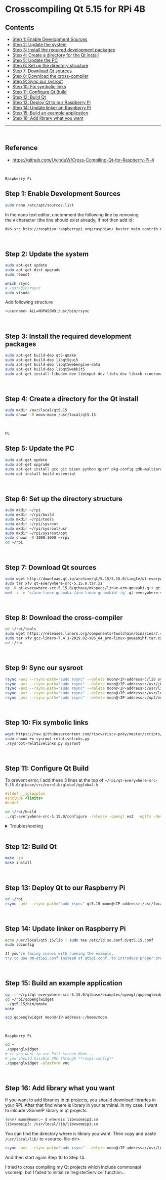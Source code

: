 # Crosscompiling Qt 5.15 for RPi 4B

## Contents    
- [Step 1: Enable Development Sources](#step-1-enable-development-sources)
- [Step 2: Update the system](#step-2-update-the-system)
- [Step 3: Install the required development packages](#step-3-install-the-required-development-packages)
- [Step 4: Create a directory for the Qt install](#step-4-create-a-directory-for-the-qt-install)
- [Step 5: Update the PC](#step-5-update-the-pc)
- [Step 6: Set up the directory structure](#step-6-set-up-the-directory-structure)
- [Step 7: Download Qt sources](#step-7-download-qt-sources)
- [Step 8: Download the cross-compiler](#step-8-download-the-cross-compiler)
- [Step 9: Sync our sysroot](#step-9-sync-our-sysroot)
- [Step 10: Fix symbolic links](#step-10-fix-symbolic-links)
- [Step 11: Configure Qt Build](#step-11-configure-qt-build)
- [Step 12: Build Qt](#step-12-build-qt)
- [Step 13: Deploy Qt to our Raspberry Pi](#step-13-deploy-qt-to-our-raspberry-pi)
- [Step 14: Update linker on Raspberry Pi](#step-14-update-linker-on-raspberry-pi)
- [Step 15: Build an example application](#step-15-build-an-example-application)
- [Step 16: Add library what you want](#step-16-add-library-what-you-want)

---

<br/>

## Reference
- https://github.com/UvinduW/Cross-Compiling-Qt-for-Raspberry-Pi-4

<br/>


`Raspberry Pi`

## Step 1: Enable Development Sources

```bash
sudo nano /etc/apt/sources.list
```

In the nano text editor, uncomment the following line by removing the `#` character (the line should exist already, if not then add it):

```bash
deb-src http://raspbian.raspberrypi.org/raspbian/ buster main contrib non-free rpi
```

<br/>

## Step 2: Update the system

```bash
sudo apt-get update
sudo apt-get dist-upgrade
sudo reboot
```

```bash
which rsync
# /usr/bin/rsync
sudo visudo
```

Add following structure

```bash
<username> ALL=NOPASSWD:/usr/bin/rsync
```

<br/>

## Step 3: Install the required development packages

```bash
sudo apt-get build-dep qt5-qmake
sudo apt-get build-dep libqt5gui5
sudo apt-get build-dep libqt5webengine-data
sudo apt-get build-dep libqt5webkit5
sudo apt-get install libudev-dev libinput-dev libts-dev libxcb-xinerama0-dev libxcb-xinerama0 gdbserver
```

<br/>

## Step 4: Create a directory for the Qt install

```bash
sudo mkdir /usr/local/qt5.15
sudo chown -R moon:moon /usr/local/qt5.15
```

<br/>

`PC`
## Step 5: Update the PC

```bash
sudo apt-get update
sudo apt-get upgrade
sudo apt-get install gcc git bison python gperf pkg-config gdb-multiarch
sudo apt install build-essential
```

<br/>

## Step 6: Set up the directory structure

```bash
sudo mkdir ~/rpi
sudo mkdir ~/rpi/build
sudo mkdir ~/rpi/tools
sudo mkdir ~/rpi/sysroot
sudo mkdir ~/rpi/sysroot/usr
sudo mkdir ~/rpi/sysroot/opt
sudo chown -R 1000:1000 ~/rpi
cd ~/rpi
```

<br/>

## Step 7: Download Qt sources

```bash
sudo wget http://download.qt.io/archive/qt/5.15/5.15.0/single/qt-everywhere-src-5.15.0.tar.xz
sudo tar xfv qt-everywhere-src-5.15.0.tar.xz
cp -R qt-everywhere-src-5.15.0/qtbase/mkspecs/linux-arm-gnueabi-g++ qt-everywhere-src-5.15.0/qtbase/mkspecs/linux-arm-gnueabihf-g++
sed -i -e 's/arm-linux-gnueabi-/arm-linux-gnueabihf-/g' qt-everywhere-src-5.15.0/qtbase/mkspecs/linux-arm-gnueabihf-g++/qmake.conf
```

<br/>

## Step 8: Download the cross-compiler

```bash
cd ~/rpi/tools
sudo wget https://releases.linaro.org/components/toolchain/binaries/7.4-2019.02/arm-linux-gnueabihf/gcc-linaro-7.4.1-2019.02-x86_64_arm-linux-gnueabihf.tar.xz
sudo tar xfv gcc-linaro-7.4.1-2019.02-x86_64_arm-linux-gnueabihf.tar.xz
cd ~/rpi
```

<br/>

## Step 9: Sync our sysroot

```bash
rsync -avz --rsync-path="sudo rsync" --delete moon@<IP-address>:/lib sysroot
rsync -avz --rsync-path="sudo rsync" --delete moon@<IP-address>:/usr/include sysroot/usr
rsync -avz --rsync-path="sudo rsync" --delete moon@<IP-address>:/usr/lib sysroot/usr
rsync -avz --rsync-path="sudo rsync" --delete moon@<IP-address>:/usr/local/qt5.15 sysroot/usr/local
rsync -avz --rsync-path="sudo rsync" --delete moon@<IP-address>:/opt/vc sysroot/opt
```

<br/>

## Step 10: Fix symbolic links

```bash
wget https://raw.githubusercontent.com/riscv/riscv-poky/master/scripts/sysroot-relativelinks.py
sudo chmod +x sysroot-relativelinks.py
./sysroot-relativelinks.py sysroot
```
<br/>

## Step 11: Configure Qt Build
To prevent error, I add these 3 lines at the top of `~/rpi/qt-everywhere-src-5.15.0/qtbase/src/corelib/global/qglobal.h`
```c++
#ifdef __cplusplus
#include <limits>
#endif
```

```bash
cd ~/rpi/build
../qt-everywhere-src-5.15.0/configure -release -opengl es2  -eglfs -device linux-rasp-pi4-v3d-g++ -device-option CROSS_COMPILE=~/rpi/tools/gcc-linaro-7.4.1-2019.02-x86_64_arm-linux-gnueabihf/bin/arm-linux-gnueabihf- -sysroot ~/rpi/sysroot -prefix /usr/local/qt5.15 -extprefix ~/rpi/qt5.15 -opensource -confirm-license -skip qtscript -skip qtwayland -skip qtwebengine -nomake tests -make libs -pkg-config -no-use-gold-linker -v -recheck
```
<details>
<summary>Troubleshooting</summary>
    
```bash
(base) seame-three@seamethree-ThinkPad-P14s-Gen-2a:~/rpi/build$ ../qt-everywhere-src-5.15.0/configure -release -opengl es2  -eglfs -device linux-rasp-pi4-v3d-g++ -device-option CROSS_COMPILE=~/rpi/tools/gcc-linaro-7.4.1-2019.02-x86_64_arm-linux-gnueabihf/bin/arm-linux-gnueabihf- -sysroot ~/rpi/sysroot -prefix /usr/local/qt5.15 -extprefix ~/rpi/qt5.15 -opensource -confirm-license -skip qtscript -skip qtwayland -skip qtwebengine -nomake tests -make libs -pkg-config -no-use-gold-linker -v -recheck
+ cd qtbase
+ /home/seame-three/rpi/qt-everywhere-src-5.15.0/qtbase/configure -top-level -release -opengl es2 -eglfs -device linux-rasp-pi4-v3d-g++ -device-option CROSS_COMPILE=/home/seame-three/rpi/tools/gcc-linaro-7.4.1-2019.02-x86_64_arm-linux-gnueabihf/bin/arm-linux-gnueabihf- -sysroot /home/seame-three/rpi/sysroot -prefix /usr/local/qt5.15 -extprefix /home/seame-three/rpi/qt5.15 -opensource -confirm-license -skip qtscript -skip qtwayland -skip qtwebengine -nomake tests -make libs -pkg-config -no-use-gold-linker -v -recheck
Performing shadow build...
Preparing build tree...
Creating qmake...
g++ -c -o qutfcodec.o   -std=c++11 -ffunction-sections -fdata-sections -g -g  -I/home/seame-three/rpi/qt-everywhere-src-5.15.0/qtbase/qmake -I/home/seame-three/rpi/qt-everywhere-src-5.15.0/qtbase/qmake/library -I/home/seame-three/rpi/qt-everywhere-src-5.15.0/qtbase/qmake/generators -I/home/seame-three/rpi/qt-everywhere-src-5.15.0/qtbase/src/3rdparty/tinycbor/src -I/home/seame-three/rpi/qt-everywhere-src-5.15.0/qtbase/qmake/generators/unix -I/home/seame-three/rpi/qt-everywhere-src-5.15.0/qtbase/qmake/generators/win32 -I/home/seame-three/rpi/qt-everywhere-src-5.15.0/qtbase/qmake/generators/mac -I/home/seame-three/rpi/qt-everywhere-src-5.15.0/qtbase/include -I/home/seame-three/rpi/qt-everywhere-src-5.15.0/qtbase/include/QtCore -I/home/seame-three/rpi/qt-everywhere-src-5.15.0/qtbase/include/QtCore/5.15.0 -I/home/seame-three/rpi/qt-everywhere-src-5.15.0/qtbase/include/QtCore/5.15.0/QtCore -I../src/corelib/global -I/home/seame-three/rpi/qt-everywhere-src-5.15.0/qtbase/mkspecs/linux-g++ -DQT_VERSION_STR=\"5.15.0\" -DQT_VERSION_MAJOR=5 -DQT_VERSION_MINOR=15 -DQT_VERSION_PATCH=0 -DQT_BUILD_QMAKE -DQT_BOOTSTRAPPED -DPROEVALUATOR_FULL -DQT_NO_FOREACH /home/seame-three/rpi/qt-everywhere-src-5.15.0/qtbase/src/corelib/codecs/qutfcodec.cpp
In file included from /home/seame-three/rpi/qt-everywhere-src-5.15.0/qtbase/include/QtCore/qfloat16.h:1,
                 from /home/seame-three/rpi/qt-everywhere-src-5.15.0/qtbase/include/QtCore/../../src/corelib/global/qendian.h:44,
                 from /home/seame-three/rpi/qt-everywhere-src-5.15.0/qtbase/include/QtCore/qendian.h:1,
                 from /home/seame-three/rpi/qt-everywhere-src-5.15.0/qtbase/src/corelib/codecs/qutfcodec.cpp:43:
/home/seame-three/rpi/qt-everywhere-src-5.15.0/qtbase/include/QtCore/../../src/corelib/global/qfloat16.h:300:7: error: ‘numeric_limits’ is not a class template
  300 | class numeric_limits<QT_PREPEND_NAMESPACE(qfloat16)> : public numeric_limits<float>
      |       ^~~~~~~~~~~~~~
/home/seame-three/rpi/qt-everywhere-src-5.15.0/qtbase/include/QtCore/../../src/corelib/global/qfloat16.h:300:77: error: expected template-name before ‘<’ token
  300 | class numeric_limits<QT_PREPEND_NAMESPACE(qfloat16)> : public numeric_limits<float>
      |                                                                             ^
/home/seame-three/rpi/qt-everywhere-src-5.15.0/qtbase/include/QtCore/../../src/corelib/global/qfloat16.h:300:77: error: expected ‘{’ before ‘<’ token
/home/seame-three/rpi/qt-everywhere-src-5.15.0/qtbase/include/QtCore/../../src/corelib/global/qfloat16.h:344:18: error: ‘numeric_limits’ is not a class template
  344 | template<> class numeric_limits<const QT_PREPEND_NAMESPACE(qfloat16)>
      |                  ^~~~~~~~~~~~~~
/home/seame-three/rpi/qt-everywhere-src-5.15.0/qtbase/include/QtCore/../../src/corelib/global/qfloat16.h:344:69: error: ‘std::numeric_limits’ is not a template
  344 | template<> class numeric_limits<const QT_PREPEND_NAMESPACE(qfloat16)>
      |                                                                     ^
/home/seame-three/rpi/qt-everywhere-src-5.15.0/qtbase/include/QtCore/../../src/corelib/global/qfloat16.h:300:7: note: previous declaration here
  300 | class numeric_limits<QT_PREPEND_NAMESPACE(qfloat16)> : public numeric_limits<float>
      |       ^~~~~~~~~~~~~~
/home/seame-three/rpi/qt-everywhere-src-5.15.0/qtbase/include/QtCore/../../src/corelib/global/qfloat16.h:345:28: error: expected template-name before ‘<’ token
  345 |     : public numeric_limits<QT_PREPEND_NAMESPACE(qfloat16)> {};
      |                            ^
/home/seame-three/rpi/qt-everywhere-src-5.15.0/qtbase/include/QtCore/../../src/corelib/global/qfloat16.h:346:18: error: ‘numeric_limits’ is not a class template
  346 | template<> class numeric_limits<volatile QT_PREPEND_NAMESPACE(qfloat16)>
      |                  ^~~~~~~~~~~~~~
/home/seame-three/rpi/qt-everywhere-src-5.15.0/qtbase/include/QtCore/../../src/corelib/global/qfloat16.h:346:72: error: ‘std::numeric_limits’ is not a template
  346 | template<> class numeric_limits<volatile QT_PREPEND_NAMESPACE(qfloat16)>
      |                                                                        ^
/home/seame-three/rpi/qt-everywhere-src-5.15.0/qtbase/include/QtCore/../../src/corelib/global/qfloat16.h:300:7: note: previous declaration here
  300 | class numeric_limits<QT_PREPEND_NAMESPACE(qfloat16)> : public numeric_limits<float>
      |       ^~~~~~~~~~~~~~
/home/seame-three/rpi/qt-everywhere-src-5.15.0/qtbase/include/QtCore/../../src/corelib/global/qfloat16.h:347:28: error: expected template-name before ‘<’ token
  347 |     : public numeric_limits<QT_PREPEND_NAMESPACE(qfloat16)> {};
      |                            ^
/home/seame-three/rpi/qt-everywhere-src-5.15.0/qtbase/include/QtCore/../../src/corelib/global/qfloat16.h:348:18: error: ‘numeric_limits’ is not a class template
  348 | template<> class numeric_limits<const volatile QT_PREPEND_NAMESPACE(qfloat16)>
      |                  ^~~~~~~~~~~~~~
/home/seame-three/rpi/qt-everywhere-src-5.15.0/qtbase/include/QtCore/../../src/corelib/global/qfloat16.h:348:78: error: ‘std::numeric_limits’ is not a template
  348 | template<> class numeric_limits<const volatile QT_PREPEND_NAMESPACE(qfloat16)>
      |                                                                              ^
/home/seame-three/rpi/qt-everywhere-src-5.15.0/qtbase/include/QtCore/../../src/corelib/global/qfloat16.h:300:7: note: previous declaration here
  300 | class numeric_limits<QT_PREPEND_NAMESPACE(qfloat16)> : public numeric_limits<float>
      |       ^~~~~~~~~~~~~~
/home/seame-three/rpi/qt-everywhere-src-5.15.0/qtbase/include/QtCore/../../src/corelib/global/qfloat16.h:349:28: error: expected template-name before ‘<’ token
  349 |     : public numeric_limits<QT_PREPEND_NAMESPACE(qfloat16)> {};
      |                            ^
In file included from /home/seame-three/rpi/qt-everywhere-src-5.15.0/qtbase/include/QtCore/qendian.h:1,
                 from /home/seame-three/rpi/qt-everywhere-src-5.15.0/qtbase/src/corelib/codecs/qutfcodec.cpp:43:
/home/seame-three/rpi/qt-everywhere-src-5.15.0/qtbase/include/QtCore/../../src/corelib/global/qendian.h: In static member function ‘static constexpr QSpecialInteger<S> QSpecialInteger<S>::max()’:
/home/seame-three/rpi/qt-everywhere-src-5.15.0/qtbase/include/QtCore/../../src/corelib/global/qendian.h:331:30: error: ‘std::numeric_limits’ is not a template
  331 |     { return QSpecialInteger(std::numeric_limits<T>::max()); }
      |                              ^~~
/home/seame-three/rpi/qt-everywhere-src-5.15.0/qtbase/include/QtCore/../../src/corelib/global/qendian.h:331:54: error: incomplete type ‘std::numeric_limits’ used in nested name specifier
  331 |     { return QSpecialInteger(std::numeric_limits<T>::max()); }
      |                                                      ^~~
/home/seame-three/rpi/qt-everywhere-src-5.15.0/qtbase/include/QtCore/../../src/corelib/global/qendian.h: In static member function ‘static constexpr QSpecialInteger<S> QSpecialInteger<S>::min()’:
/home/seame-three/rpi/qt-everywhere-src-5.15.0/qtbase/include/QtCore/../../src/corelib/global/qendian.h:333:30: error: ‘std::numeric_limits’ is not a template
  333 |     { return QSpecialInteger(std::numeric_limits<T>::min()); }
      |                              ^~~
/home/seame-three/rpi/qt-everywhere-src-5.15.0/qtbase/include/QtCore/../../src/corelib/global/qendian.h:333:54: error: incomplete type ‘std::numeric_limits’ used in nested name specifier
  333 |     { return QSpecialInteger(std::numeric_limits<T>::min()); }
      |                                                      ^~~
gmake: *** [Makefile:383: qutfcodec.o] Error 1
```
    
```bash
(base) seame-three@seamethree-ThinkPad-P14s-Gen-2a:~/rpi/build$ g++ --version
g++ (Ubuntu 11.2.0-19ubuntu1) 11.2.0
Copyright (C) 2021 Free Software Foundation, Inc.
This is free software; see the source for copying conditions.  There is NO
warranty; not even for MERCHANTABILITY or FITNESS FOR A PARTICULAR PURPOSE.
```
    
For me the following solution works to build both Qt5 ant Qt6 with GCC 11: I add these 3 lines at the top of qtbase/src/corelib/global/`qglobal.h` :
    
```bash
#ifdef __cplusplus
#include <limits>
#endif
```
    
If you have any issues, before running configure again, delete the current contents with the following command (save a copy of config log first if you need to):
    
```bash
rm -rf *
```

</details>

<br/>

## Step 12: Build Qt

```bash
make -j4
make install
```

<br/>

## Step 13: Deploy Qt to our Raspberry Pi

```bash
cd ~/rpi
rsync -avz --rsync-path="sudo rsync" qt5.15 moon@<IP-address>:/usr/local
```

<br/>

## Step 14: Update linker on Raspberry Pi

```bash
echo /usr/local/qt5.15/lib | sudo tee /etc/ld.so.conf.d/qt5.15.conf
sudo ldconfig
```

```bash
If you're facing issues with running the example, 
try to use 00-qt5pi.conf instead of qt5pi.conf, to introduce proper order.
```

<br/>

## Step 15: Build an example application

```bash
cp -r ~/rpi/qt-everywhere-src-5.15.0/qtbase/examples/opengl/qopenglwidget ~/rpi/
cd ~/rpi/qopenglwidget
../qt5.15/bin/qmake
make
```

```bash
scp qopenglwidget moon@<IP-address>:/home/moon
```

<br/>

`Raspberry Pi`

```bash
cd ~
./qopenglwidget
# if you want to use Full screen Mode...
# you should disable VNC through **raspi-config**
./qopenglwidget -platform vnc
```

<br/>

## Step 16: Add library what you want
If you want to add libraries in qt projects, you should download libraries in your RPi. After that find where is library in your terminal. In my case, I want to inlcude vSomeIP library in qt projects.

```bash
(env) moon@moon:~ $ whereis libvsomeip3.so
libvsomeip3: /usr/local/lib/libvsomeip3.so
```

You can find the directory where is library you want. Then copy and paste `/usr/local/lib/` to \<source-file-dir>

```bash
rsync -avz --rsync-path="sudo rsync" --delete moon@<IP-address>:/usr/local/lib/ sysroot/usr/local
```

And then start again Step 10 to Step 14.

I tried to cross compiling my Qt projects which include commonapi vsomeip, but I failed to initialize ‘registerService’ function…